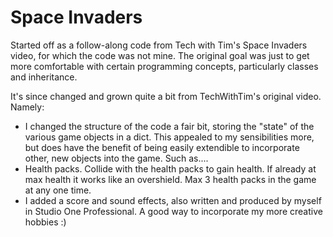 # Space Invaders

Started off as a follow-along code from Tech with Tim's Space Invaders video, for which the code was not mine. The original goal was just to get more comfortable with certain programming concepts, particularly classes and inheritance.

It's since changed and grown quite a bit from TechWithTim's original video. Namely:

- I changed the structure of the code a fair bit, storing the "state" of the various game objects in a dict. This appealed to my sensibilities more, but does have the benefit of being easily extendible to incorporate other, new objects into the game. Such as....
- Health packs. Collide with the health packs to gain health. If already at max health it works like an overshield. Max 3 health packs in the game at any one time.
- I added a score and sound effects, also written and produced by myself in Studio One Professional. A good way to incorporate my more creative hobbies :) 
